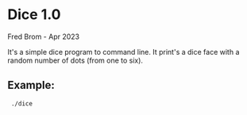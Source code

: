 <h1>Dice 1.0</h1>
<p>Fred Brom - Apr 2023</p>
<p> It's a simple dice program to command line. It print's a dice face with a random number of dots (from one to six).</p>
<h2>Example:</h2>
<code> ./dice </code>

